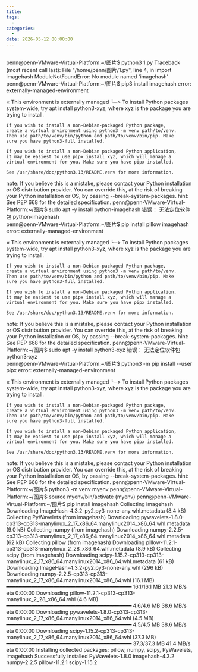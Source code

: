 ```yaml
---
title: 
tags:
  - 
categories:
  - 
date: 2026-05-12 00:00:00
---
```


> 

<!-- more -->

## 

penn@penn-VMware-Virtual-Platform:~/图片$ python3 1.py
Traceback (most recent call last):
  File "/home/penn/图片/1.py", line 4, in <module>
    import imagehash
ModuleNotFoundError: No module named 'imagehash'
penn@penn-VMware-Virtual-Platform:~/图片$ pip3 install imagehash
error: externally-managed-environment

× This environment is externally managed
╰─> To install Python packages system-wide, try apt install
    python3-xyz, where xyz is the package you are trying to
    install.
    
    If you wish to install a non-Debian-packaged Python package,
    create a virtual environment using python3 -m venv path/to/venv.
    Then use path/to/venv/bin/python and path/to/venv/bin/pip. Make
    sure you have python3-full installed.
    
    If you wish to install a non-Debian packaged Python application,
    it may be easiest to use pipx install xyz, which will manage a
    virtual environment for you. Make sure you have pipx installed.
    
    See /usr/share/doc/python3.13/README.venv for more information.

note: If you believe this is a mistake, please contact your Python installation or OS distribution provider. You can override this, at the risk of breaking your Python installation or OS, by passing --break-system-packages.
hint: See PEP 668 for the detailed specification.
penn@penn-VMware-Virtual-Platform:~/图片$ sudo apt -y install python-imagehash
错误： 无法定位软件包 python-imagehash         
penn@penn-VMware-Virtual-Platform:~/图片$ pip install pillow imagehash
error: externally-managed-environment

× This environment is externally managed
╰─> To install Python packages system-wide, try apt install
    python3-xyz, where xyz is the package you are trying to
    install.
    
    If you wish to install a non-Debian-packaged Python package,
    create a virtual environment using python3 -m venv path/to/venv.
    Then use path/to/venv/bin/python and path/to/venv/bin/pip. Make
    sure you have python3-full installed.
    
    If you wish to install a non-Debian packaged Python application,
    it may be easiest to use pipx install xyz, which will manage a
    virtual environment for you. Make sure you have pipx installed.
    
    See /usr/share/doc/python3.13/README.venv for more information.

note: If you believe this is a mistake, please contact your Python installation or OS distribution provider. You can override this, at the risk of breaking your Python installation or OS, by passing --break-system-packages.
hint: See PEP 668 for the detailed specification.
penn@penn-VMware-Virtual-Platform:~/图片$ sudo apt -y install python3-xyz
错误： 无法定位软件包 python3-xyz              
penn@penn-VMware-Virtual-Platform:~/图片$ python3 -m pip install --user pipx
error: externally-managed-environment

× This environment is externally managed
╰─> To install Python packages system-wide, try apt install
    python3-xyz, where xyz is the package you are trying to
    install.
    
    If you wish to install a non-Debian-packaged Python package,
    create a virtual environment using python3 -m venv path/to/venv.
    Then use path/to/venv/bin/python and path/to/venv/bin/pip. Make
    sure you have python3-full installed.
    
    If you wish to install a non-Debian packaged Python application,
    it may be easiest to use pipx install xyz, which will manage a
    virtual environment for you. Make sure you have pipx installed.
    
    See /usr/share/doc/python3.13/README.venv for more information.

note: If you believe this is a mistake, please contact your Python installation or OS distribution provider. You can override this, at the risk of breaking your Python installation or OS, by passing --break-system-packages.
hint: See PEP 668 for the detailed specification.
penn@penn-VMware-Virtual-Platform:~/图片$ python3 -m venv myenv
penn@penn-VMware-Virtual-Platform:~/图片$ source myenv/bin/activate
(myenv) penn@penn-VMware-Virtual-Platform:~/图片$ pip install imagehash
Collecting imagehash
  Downloading ImageHash-4.3.2-py2.py3-none-any.whl.metadata (8.4 kB)
Collecting PyWavelets (from imagehash)
  Downloading pywavelets-1.8.0-cp313-cp313-manylinux_2_17_x86_64.manylinux2014_x86_64.whl.metadata (9.0 kB)
Collecting numpy (from imagehash)
  Downloading numpy-2.2.5-cp313-cp313-manylinux_2_17_x86_64.manylinux2014_x86_64.whl.metadata (62 kB)
Collecting pillow (from imagehash)
  Downloading pillow-11.2.1-cp313-cp313-manylinux_2_28_x86_64.whl.metadata (8.9 kB)
Collecting scipy (from imagehash)
  Downloading scipy-1.15.2-cp313-cp313-manylinux_2_17_x86_64.manylinux2014_x86_64.whl.metadata (61 kB)
Downloading ImageHash-4.3.2-py2.py3-none-any.whl (296 kB)
Downloading numpy-2.2.5-cp313-cp313-manylinux_2_17_x86_64.manylinux2014_x86_64.whl (16.1 MB)
   ━━━━━━━━━━━━━━━━━━━━━━━━━━━━━━━━━━━━━━━━ 16.1/16.1 MB 21.3 MB/s eta 0:00:00
Downloading pillow-11.2.1-cp313-cp313-manylinux_2_28_x86_64.whl (4.6 MB)
   ━━━━━━━━━━━━━━━━━━━━━━━━━━━━━━━━━━━━━━━━ 4.6/4.6 MB 38.6 MB/s eta 0:00:00
Downloading pywavelets-1.8.0-cp313-cp313-manylinux_2_17_x86_64.manylinux2014_x86_64.whl (4.5 MB)
   ━━━━━━━━━━━━━━━━━━━━━━━━━━━━━━━━━━━━━━━━ 4.5/4.5 MB 38.6 MB/s eta 0:00:00
Downloading scipy-1.15.2-cp313-cp313-manylinux_2_17_x86_64.manylinux2014_x86_64.whl (37.3 MB)
   ━━━━━━━━━━━━━━━━━━━━━━━━━━━━━━━━━━━━━━━━ 37.3/37.3 MB 41.4 MB/s eta 0:00:00
Installing collected packages: pillow, numpy, scipy, PyWavelets, imagehash
Successfully installed PyWavelets-1.8.0 imagehash-4.3.2 numpy-2.2.5 pillow-11.2.1 scipy-1.15.2
